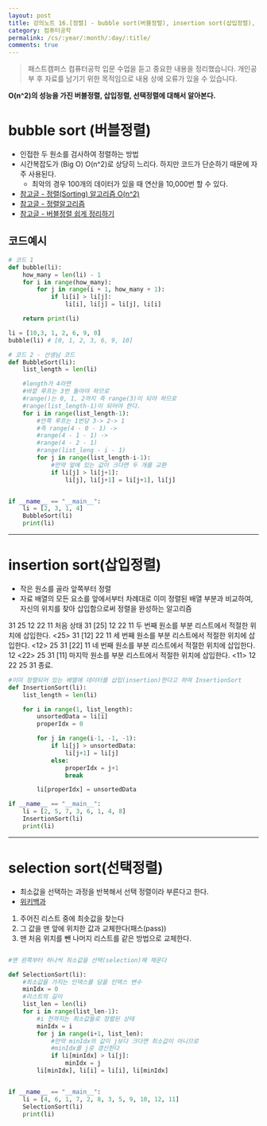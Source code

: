 ```yaml
---
layout: post
title: 강의노트 16.[정렬] - bubble sort(버블정렬), insertion sort(삽입정렬), selection sort(선택정렬)
category: 컴퓨터공학
permalink: /cs/:year/:month/:day/:title/
comments: true
---
```

> 패스트캠퍼스 컴퓨터공학 입문 수업을 듣고 중요한 내용을 정리했습니다. 개인공부 후 자료를 남기기 위한 목적임으로 내용 상에 오류가 있을 수 있습니다.          

**O(n^2)의 성능을 가진 버블정렬, 삽입정렬, 선택정렬에 대해서 알아본다.**

# bubble sort (버블정렬)
- 인접한 두 원소를 검사하여 정렬하는 방법
- 시간복잡도가 (Big O) O(n^2)로 상당히 느리다. 하지만 코드가 단순하기 때문에 자주 사용된다.
  - 최악의 경우 100개의 데이터가 있을 때 연산을 10,000번 할 수 있다.
- [참고글 - 정렬(Sorting) 알고리즘 O(n^2)](http://gompangs.tistory.com/46)
- [참고글 - 정렬알고리즘](http://blog.eairship.kr/35)
- [참고글 - 버블정렬 쉽게 정리하기](http://www.jynote.net/490)

## 코드예시

```python
# 코드 1
def bubble(li):
    how_many = len(li) - 1
    for i in range(how_many):
        for j in range(i + 1, how_many + 1):
            if li[i] > li[j]:
                li[i], li[j] = li[j], li[i]   

    return print(li)

li = [10,3, 1, 2, 6, 9, 0]
bubble(li) # [0, 1, 2, 3, 6, 9, 10]

# 코드 2 - 선생님 코드
def BubbleSort(li):
    list_length = len(li)

    #length가 4라면
    #바깥 루프는 3번 돌아야 하므로
    #range()는 0, 1, 2까지 즉 range(3)이 되야 하므로
    #range(list_length-1)이 되어야 한다.
    for i in range(list_length-1):
        #안쪽 루프는 1번당 3-> 2-> 1
        #즉 range(4 - 0 - 1) ->
        #range(4 - 1 - 1) ->
        #range(4 - 2 - 1)
        #range(list_leng - i - 1)
        for j in range(list_length-i-1):
            #만약 앞에 있는 값이 크다면 두 개를 교환
            if li[j] > li[j+1]:
                li[j], li[j+1] = li[j+1], li[j]


if __name__ == "__main__":
    li = [2, 3, 1, 4]
    BubbleSort(li)
    print(li)
```

---

# insertion sort(삽입정렬)
- 작은 원소를 골라 앞쪽부터 정렬
- 자료 배열의 모든 요소를 앞에서부터 차례대로 이미 정렬된 배열 부분과 비교하여, 자신의 위치를 찾아 삽입함으로써 정렬을 완성하는 알고리즘

31	 25	  12	22	11			처음 상태
31	[25]	12	22	11		 	두 번째 원소를 부분 리스트에서 적절한 위치에 삽입한다.
<25> 31  [12]	22	11		 	세 번째 원소를 부분 리스트에서 적절한 위치에 삽입한다.
<12> 25 	31 [22]	11		 	네 번째 원소를 부분 리스트에서 적절한 위치에 삽입한다.
12	<22>	25	31 [11]		 	마지막 원소를 부분 리스트에서 적절한 위치에 삽입한다.
<11>	12	22	25	31		 	종료.

```python
#이미 정렬되어 있는 배열에 데이터를 삽입(insertion)한다고 하여 InsertionSort
def InsertionSort(li):
    list_length = len(li)

    for i in range(1, list_length):
        unsortedData = li[i]
        properIdx = 0

        for j in range(i-1, -1, -1):
            if li[j] > unsortedData:
                li[j+1] = li[j]
            else:
                properIdx = j+1
                break

        li[properIdx] = unsortedData

if __name__ == "__main__":
    li = [2, 5, 7, 3, 6, 1, 4, 8]
    InsertionSort(li)
    print(li)

```

---

# selection sort(선택정렬)
- 최소값을 선택하는 과정을 반복해서 선택 정렬이라 부른다고 한다.
- [위키백과](https://ko.wikipedia.org/wiki/%EC%84%A0%ED%83%9D_%EC%A0%95%EB%A0%AC)
1. 주어진 리스트 중에 최솟값을 찾는다
2. 그 값을 맨 앞에 위치한 값과 교체한다(패스(pass))
3. 맨 처음 위치를 뺀 나머지 리스트를 같은 방법으로 교체한다.

```python

#맨 왼쪽부터 하나씩 최소값을 선택(selection)해 채운다

def SelectionSort(li):
    #최소값을 가지는 인덱스를 담을 인덱스 변수
    minIdx = 0
    #리스트의 길이
    list_len = len(li)
    for i in range(list_len-1):
        #i 전까지는 최소값들로 정렬된 상태
        minIdx = i
        for j in range(i+1, list_len):
            #만약 minIdx의 값이 j보다 크다면 최소값이 아니므로
            #minIdx를 j로 갱신한다
            if li[minIdx] > li[j]:
                minIdx = j
        li[minIdx], li[i] = li[i], li[minIdx]


if __name__ == "__main__":
    li = [4, 6, 1, 7, 2, 8, 3, 5, 9, 10, 12, 11]
    SelectionSort(li)
    print(li)
```
